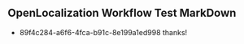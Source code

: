 ## OpenLocalization Workflow Test MarkDown
* 89f4c284-a6f6-4fca-b91c-8e199a1ed998 thanks!

<!--HONumber=Sep16_HO1-->



